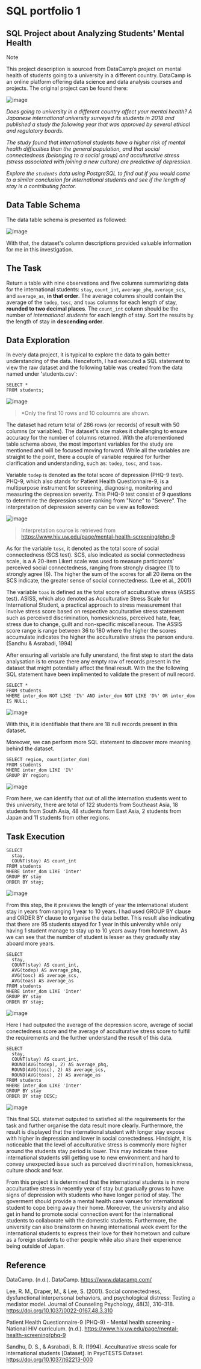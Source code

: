 # SQL portfolio 1
## SQL Project about Analyzing Students' Mental Health

> [!NOTE]
> This project description is sourced from DataCamp’s project on mental health of students going to a university in a different country. DataCamp is an online platform offering data science and data analysis courses and projects. The original project can be found there:

![image](https://github.com/user-attachments/assets/987c1097-b0c8-43ff-8788-48c0e3aec090)

_Does going to university in a different country affect your mental health? A Japanese international university surveyed its students in 2018 and published a study the following year that was approved by several ethical and regulatory boards._

_The study found that international students have a higher risk of mental health difficulties than the general population, and that social connectedness (belonging to a social group) and acculturative stress (stress associated with joining a new culture) are predictive of depression._

_Explore the `students` data using PostgreSQL to find out if you would come to a similar conclusion for international students and see if the length of stay is a contributing factor._

## Data Table Schema
The data table schema is presented as followed:

![image](https://github.com/user-attachments/assets/46a7f10f-f50d-4eda-ad75-3049bdc6607b)

With that, the dataset's column descriptions provided valuable information for me in this investigation.

## The Task
Return a table with nine observations and five columns summarizing data for the international students: `stay`, `count_int`, `average_phq`, `average_scs`, and `average_as`, **in that order**. The average columns should contain the average of the `todep`, `tosc`, and `toas` columns for each length of stay, **rounded to two decimal places**. The `count_int` column should be the number of _international students_ for each length of stay. Sort the results by the length of stay in **descending order**.

## Data Exploration
In every data project, it is typical to explore the data to gain better understanding of the data. Henceforth, I had executed a SQL statement to view the raw dataset and the following table was created from the data named under 'students.csv':
```
SELECT * 
FROM students;
```
![image](https://github.com/user-attachments/assets/ef3362ed-cbdb-412a-8ecc-f96baf9a7d88)
> *Only the first 10 rows and 10 coloumns are shown.

The dataset had return total of 286 rows (or records) of result with 50 columns (or variables). The dataset's size makes it challenging to ensure accuracy for the number of columns returned. With the aforementioned table schema above, the most important variables for the study are mentioned and will be focused moving forward. While all the variables are straight to the point, there a couple of variable required for further clarification and understanding, such as: `todep`, `tosc`, and `toas`.

Variable `todep` is denoted as the total score of depression (PHQ-9 test). PHQ-9, which also stands for Patient Health Questionnaire-9, is a multipurpose instrument for screening, diagnosing, monitoring and measuring the depression severity. This PHQ-9 test consist of 9 questions to determine the depression score ranking from "None" to "Severe". The interpretation of depression severity can be view as followed:

![image](https://github.com/user-attachments/assets/585419ba-1b89-449f-b5cd-317e1f91a3d5)
> Interpretation source is retrieved from https://www.hiv.uw.edu/page/mental-health-screening/phq-9

As for the variable `tosc`, it denoted as the total score of social connectedness (SCS test). SCS, also indicated as social connectedness scale, is a A 20-item Likert scale was used to measure participants' perceived social connectedness, ranging from strongly disagree (1) to strongly agree (6). The higher the sum of the scores for all 20 items on the SCS indicate, the greater sense of social connectedness. (Lee et al., 2001)

The variable `toas` is defined as the total score of acculturative stress (ASISS test). ASISS, which also denoted as Acculturative Stress Scale for International Student, a practical approach to stress measurement that involve stress score based on respective acculturative stress statement such as perceived discrimination, homesickness, perceived hate, fear, stress due to change, guilt and non-specific miscellaneous. The ASSIS score range is range between 36 to 180 where the higher the scores accumulate indicates the higher the acculturative stress the person endure. (Sandhu & Asrabadi, 1994)

After ensuring all variable are fully unerstand, the first step to start the data analysation is to ensure there any empty row of records present in the dataset that might potentially affect the final result. With the the following SQL statement have been implimented to validate the present of null record.
```
SELECT *
FROM students
WHERE inter_dom NOT LIKE 'I%' AND inter_dom NOT LIKE 'D%' OR inter_dom IS NULL;
```
![image](https://github.com/user-attachments/assets/da1a8a6f-6483-4e84-9fc5-41ace3c53776)

With this, it is identifiable that there are 18 null records present in this dataset.

Moreover, we can perform more SQL statement to discover more meaning behind the dataset.
```
SELECT region, count(inter_dom)
FROM students
WHERE inter_dom LIKE 'I%'
GROUP BY region;
```
![image](https://github.com/user-attachments/assets/66ce6b6f-fd4f-4132-a36b-cfb9f58c39a3)

From here, we can identify that out of all the internation students went to this university, there are total of 122 students from Southeast Asia, 18 students from South Asia, 48 students form East Asia, 2 students from Japan and 11 students from other regions.

## Task Execution
```
SELECT 
  stay,
  COUNT(stay) AS count_int
FROM students
WHERE inter_dom LIKE 'Inter'
GROUP BY stay
ORDER BY stay;
```
![image](https://github.com/user-attachments/assets/e330fd1b-62a6-48d1-a091-27ee99f462e4)

From this step, the it previews the length of year the international student stay in years from ranging 1 year to 10 years. I had used GROUP BY clause and ORDER BY clause to organise the data better. This result also indicating that there are 95 students stayed for 1 year in this university while only having 1 student manage to stay up to 10 years away from hometown. As we can see that the number of student is lesser as they gradually stay aboard more years. 

```
SELECT 
  stay, 
  COUNT(stay) AS count_int,
  AVG(todep) AS average_phq, 
  AVG(tosc) AS average_scs, 
  AVG(toas) AS average_as
FROM students
WHERE inter_dom LIKE 'Inter'
GROUP BY stay
ORDER BY stay;
```
![image](https://github.com/user-attachments/assets/a2b0ff5a-a029-4b98-8451-ba0fb227a4d8)

Here I had outputed the average of the depression score, average of social conectedness score and the average of acculturative stress score to fulfill the requirements and the further understand the result of this data. 


```
SELECT 
  stay, 
  COUNT(stay) AS count_int, 
  ROUND(AVG(todep), 2) AS average_phq, 
  ROUND(AVG(tosc), 2) AS average_scs, 
  ROUND(AVG(toas), 2) AS average_as
FROM students
WHERE inter_dom LIKE 'Inter'
GROUP BY stay
ORDER BY stay DESC;
```
![image](https://github.com/user-attachments/assets/3ec7d493-15de-4fa0-8552-752be893f94b)

This final SQL statemet outputed to satisfied all the requirements for the task and further organise the data result more clearly. Furthermore, the result is displayed that the international student with longer stay expose with higher in depression and lower in social conectedness. Hindsight, it is noticeable that the level of acculturative stress is commonly more higher around the students stay period is lower. This may indicate these international students still getting use to new environment and hard to convey unexpected issue such as perceived discrimination, homesickness, culture shock and fear. 

From this project it is determined that the international students is in more acculturative stress in recently year of stay but gradually grows to have signs of depression with students who have longer period of stay. The goverment should provide a mental health care vanues for international student to cope being away their home. Moreover, the university and also get in hand to promote social connection event for the international students to collaborate with the domestic students. Furthermore, the university can also brainstorm on having international week event for the international students to express their love for their hometown and culture as a foreign students to other people while also share their experience being outside of Japan.

## Reference
DataCamp. (n.d.). DataCamp. https://www.datacamp.com/ 

Lee, R. M., Draper, M., & Lee, S. (2001). Social connectedness, dysfunctional interpersonal behaviors, and psychological distress: Testing a mediator model. Journal of Counseling Psychology, 48(3), 310–318. https://doi.org/10.1037/0022-0167.48.3.310 

Patient Health Questionnaire-9 (PHQ-9) - Mental health screening - National HIV curriculum. (n.d.). https://www.hiv.uw.edu/page/mental-health-screening/phq-9 

Sandhu, D. S., & Asrabadi, B. R. (1994). Acculturative stress scale for international students [Dataset]. In PsycTESTS Dataset. https://doi.org/10.1037/t62213-000






